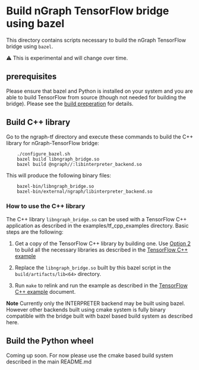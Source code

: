 # Build nGraph TensorFlow bridge using bazel

This directory contains scripts necessary to build the nGraph TensorFlow bridge using `bazel`. 

:warning: This is experimental and will change over time. 

## prerequisites

Please ensure that bazel and Python is installed on your system and you are able to build TensorFlow from source (though not needed for building the bridge). Please see the [build preperation] for details.

## Build C++ library

Go to the ngraph-tf directory and execute these commands to build the C++ library for nGraph-TensorFlow bridge:

        ./configure_bazel.sh
        bazel build libngraph_bridge.so
        bazel build @ngraph//:libinterpreter_backend.so   

This will produce the following binary files:

```
    bazel-bin/libngraph_bridge.so
    bazel-bin/external/ngraph/libinterpreter_backend.so
```

### How to use the C++ library

The C++ library `libngraph_bridge.so` can be used with a TensorFlow C++ application as described in the examples/tf_cpp_examples directory. Basic steps are the following:

1. Get a copy of the TensorFlow C++ library by building one. Use [Option 2] to build all the necessary libraries as described in the [TensorFlow C++ example]  

2. Replace the `libngraph_bridge.so` built by this bazel script in the `build/artifacts/lib<64>` directory.

3. Run `make` to relink and run the example as described in the [TensorFlow C++ example] document.

**Note** Currently only the INTERPRETER backend may be built using bazel. However other backends built using cmake system is fully binary compatible with the bridge built with bazel based build system as described here.

## Build the Python wheel

Coming up soon. For now please use the cmake based build system described in the main README.md

[build preperation]: ../README.md#prepare-the-build-environment
[Option 2]: ../README.md#option-2-build-ngraph-bridge-from-source
[TensorFlow C++ example]: ../examples/tf_cpp_examples/README.md